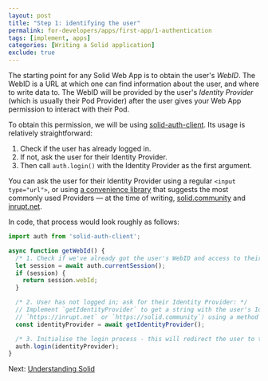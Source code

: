 ```yaml
---
layout: post
title: "Step 1: identifying the user"
permalink: for-developers/apps/first-app/1-authentication
tags: [implement, apps]
categories: [Writing a Solid application]
exclude: true
---
```


The starting point for any Solid Web App is to obtain the user's _WebID_. The WebID is a URL at
which one can find information about the user, and where to write data to. The WebID will be provided by the user's _Identity Provider_ (which is usually their Pod Provider) after the user
gives your Web App permission to interact with their Pod.

To obtain this permission, we will be using [solid-auth-client](https://www.npmjs.com/package/solid-auth-client). Its usage is relatively straightforward:

1. Check if the user has already logged in.
2. If not, ask the user for their Identity Provider.
3. Then call `auth.login()` with the Identity Provider as the first argument.

You can ask the user for their Identity Provider using a regular `<input type="url">`, or using [a convenience library](https://www.npmjs.com/package/@solid/react/) that suggests the most commonly used Providers — at the time of writing, [solid.community](https://solid.community/) and [inrupt.net](https://inrupt.net/).

In code, that process would look roughly as follows:

```typescript
import auth from 'solid-auth-client';

async function getWebId() {
  /* 1. Check if we've already got the user's WebID and access to their Pod: */
  let session = await auth.currentSession();
  if (session) {
    return session.webId;
  }

  /* 2. User has not logged in; ask for their Identity Provider: */
  // Implement `getIdentityProvider` to get a string with the user's Identity Provider (e.g.
  // `https://inrupt.net` or `https://solid.community`) using a method of your choice.
  const identityProvider = await getIdentityProvider();

  /* 3. Initialise the login process - this will redirect the user to their Identity Provider: */
  auth.login(identityProvider);
}
```

Next: [Understanding Solid]({{site.baseUrl}}/implement/apps/first-app/2-understanding-solid)
